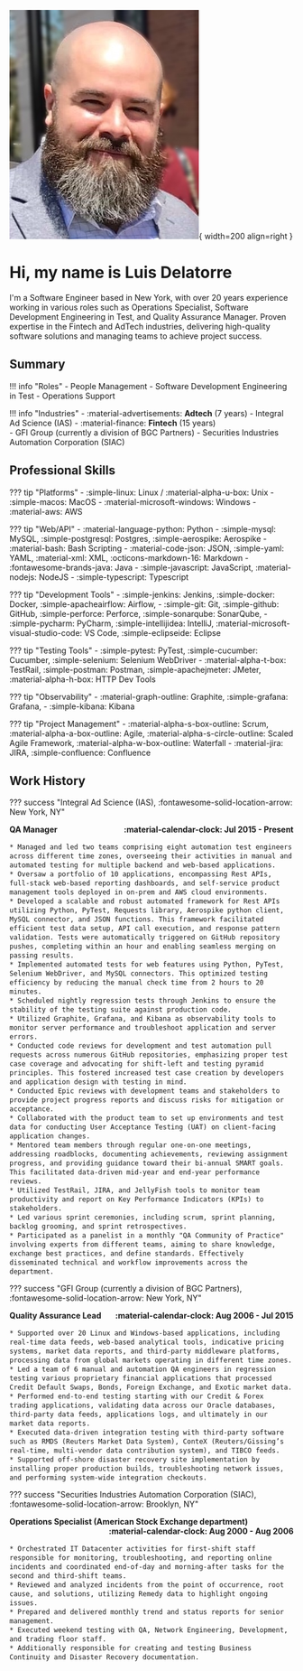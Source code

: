 ![Profile Pic 1](./assets/images/linkedin-profile-pic-2.jpg){ width=200 align=right }

# Hi, my name is Luis Delatorre

I'm a Software Engineer based in New York, with over 20 years experience working in various roles such as Operations Specialist, Software Development Engineering in Test, and Quality Assurance Manager. Proven expertise in the Fintech and AdTech industries, delivering high-quality software solutions and managing teams to achieve project success.


## Summary

!!! info "Roles"
    - People Management
    - Software Development Engineering in Test
    - Operations Support

!!! info "Industries"
    - :material-advertisements: **Adtech** (7 years)
        - Integral Ad Science (IAS)
    - :material-finance: **Fintech** (15 years)  
        - GFI Group (currently a division of BGC Partners)
        - Securities Industries Automation Corporation (SIAC)

## Professional Skills

??? tip "Platforms"
    - :simple-linux: Linux / :material-alpha-u-box: Unix
    - :simple-macos: MacOS
    - :material-microsoft-windows: Windows
    - :material-aws: AWS

??? tip "Web/API"
    - :material-language-python: Python
    - :simple-mysql: MySQL, :simple-postgresql: Postgres, :simple-aerospike: Aerospike
    - :material-bash: Bash Scripting
    - :material-code-json: JSON, :simple-yaml: YAML, :material-xml: XML, :octicons-markdown-16: Markdown
    - :fontawesome-brands-java: Java
    - :simple-javascript: JavaScript, :material-nodejs: NodeJS
    - :simple-typescript: Typescript

??? tip "Development Tools"
    - :simple-jenkins: Jenkins, :simple-docker: Docker, :simple-apacheairflow: Airflow, 
    - :simple-git: Git, :simple-github: GitHub, :simple-perforce: Perforce, :simple-sonarqube: SonarQube, 
    - :simple-pycharm: PyCharm, :simple-intellijidea: IntelliJ, :material-microsoft-visual-studio-code: VS Code, :simple-eclipseide: Eclipse

??? tip "Testing Tools"
    - :simple-pytest: PyTest, :simple-cucumber: Cucumber, :simple-selenium: Selenium WebDriver
    - :material-alpha-t-box: TestRail, :simple-postman: Postman, :simple-apachejmeter: JMeter, :material-alpha-h-box: HTTP Dev Tools

??? tip "Observability"
    - :material-graph-outline: Graphite, :simple-grafana: Grafana, 
    - :simple-kibana: Kibana

??? tip "Project Management"
    - :material-alpha-s-box-outline: Scrum, :material-alpha-a-box-outline: Agile, :material-alpha-s-circle-outline: Scaled Agile Framework, :material-alpha-w-box-outline: Waterfall
    - :material-jira: JIRA, :simple-confluence: Confluence

## Work History

??? success "Integral Ad Science (IAS), :fontawesome-solid-location-arrow: New York, NY"
    <div>
        <div style="float:left">**QA Manager**</div>
        <div style="float:right">**:material-calendar-clock: Jul 2015 - Present**</div>
    </div>
    <div style="clear: both;"></div>

    * Managed and led two teams comprising eight automation test engineers across different time zones, overseeing their activities in manual and automated testing for multiple backend and web-based applications.
    * Oversaw a portfolio of 10 applications, encompassing Rest APIs, full-stack web-based reporting dashboards, and self-service product management tools deployed in on-prem and AWS cloud environments.
    * Developed a scalable and robust automated framework for Rest APIs utilizing Python, PyTest, Requests library, Aerospike python client, MySQL connector, and JSON functions. This framework facilitated efficient test data setup, API call execution, and response pattern validation. Tests were automatically triggered on GitHub repository pushes, completing within an hour and enabling seamless merging on passing results.
    * Implemented automated tests for web features using Python, PyTest, Selenium WebDriver, and MySQL connectors. This optimized testing efficiency by reducing the manual check time from 2 hours to 20 minutes.
    * Scheduled nightly regression tests through Jenkins to ensure the stability of the testing suite against production code.
    * Utilized Graphite, Grafana, and Kibana as observability tools to monitor server performance and troubleshoot application and server errors.
    * Conducted code reviews for development and test automation pull requests across numerous GitHub repositories, emphasizing proper test case coverage and advocating for shift-left and testing pyramid principles. This fostered increased test case creation by developers and application design with testing in mind.
    * Conducted Epic reviews with development teams and stakeholders to provide project progress reports and discuss risks for mitigation or acceptance.
    * Collaborated with the product team to set up environments and test data for conducting User Acceptance Testing (UAT) on client-facing application changes.
    * Mentored team members through regular one-on-one meetings, addressing roadblocks, documenting achievements, reviewing assignment progress, and providing guidance toward their bi-annual SMART goals. This facilitated data-driven mid-year and end-year performance reviews.
    * Utilized TestRail, JIRA, and JellyFish tools to monitor team productivity and report on Key Performance Indicators (KPIs) to stakeholders.
    * Led various sprint ceremonies, including scrum, sprint planning, backlog grooming, and sprint retrospectives.
    * Participated as a panelist in a monthly "QA Community of Practice" involving experts from different teams, aiming to share knowledge, exchange best practices, and define standards. Effectively disseminated technical and workflow improvements across the department.




??? success "GFI Group (currently a division of BGC Partners), :fontawesome-solid-location-arrow: New York, NY"
    <div>
        <div style="float:left">**Quality Assurance Lead**</div>
        <div style="float:right">**:material-calendar-clock: Aug 2006 - Jul 2015**</div>
    </div>
    <div style="clear: both;"></div>

    * Supported over 20 Linux and Windows-based applications, including real-time data feeds, web-based analytical tools, indicative pricing systems, market data reports, and third-party middleware platforms, processing data from global markets operating in different time zones.
    * Led a team of 6 manual and automation QA engineers in regression testing various proprietary financial applications that processed Credit Default Swaps, Bonds, Foreign Exchange, and Exotic market data.
    * Performed end-to-end testing starting with our Credit & Forex trading applications, validating data across our Oracle databases, third-party data feeds, applications logs, and ultimately in our market data reports.
    * Executed data-driven integration testing with third-party software such as RMDS (Reuters Market Data System), ConteX (Reuters/Gissing’s real-time, multi-vendor data contribution system), and TIBCO feeds.
    * Supported off-shore disaster recovery site implementation by installing proper production builds, troubleshooting network issues, and performing system-wide integration checkouts.


??? success "Securities Industries Automation Corporation (SIAC), :fontawesome-solid-location-arrow: Brooklyn, NY"
    <div>
        <div style="float:left">**Operations Specialist (American Stock Exchange department)**</div>
        <div style="float:right">**:material-calendar-clock: Aug 2000 - Aug 2006**</div>
    </div>
    <div style="clear: both;"></div>

    * Orchestrated IT Datacenter activities for first-shift staff responsible for monitoring, troubleshooting, and reporting online incidents and coordinated end-of-day and morning-after tasks for the second and third-shift teams.
    * Reviewed and analyzed incidents from the point of occurrence, root cause, and solutions, utilizing Remedy data to highlight ongoing issues.
    * Prepared and delivered monthly trend and status reports for senior management.
    * Executed weekend testing with QA, Network Engineering, Development, and trading floor staff.
    * Additionally responsible for creating and testing Business Continuity and Disaster Recovery documentation.